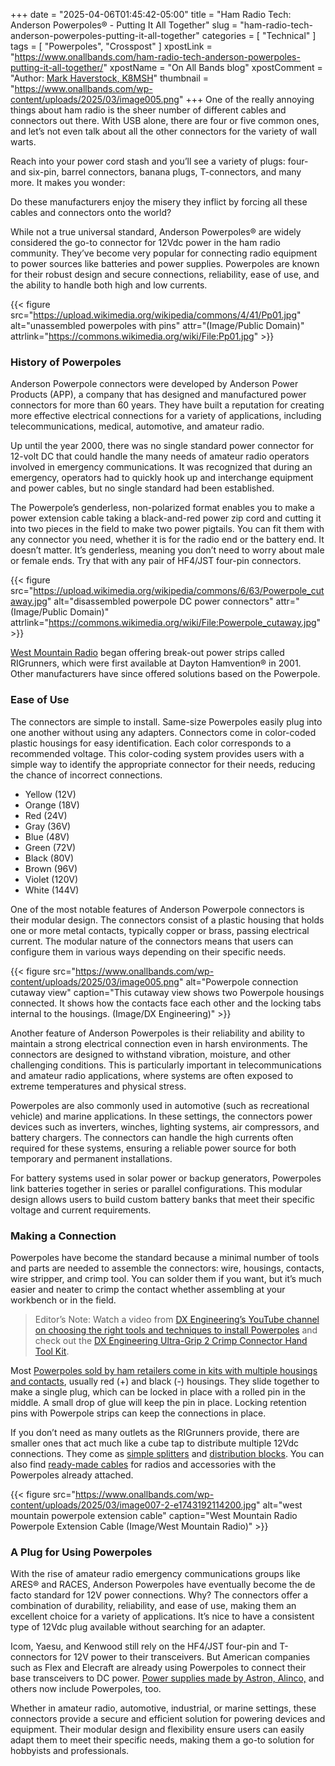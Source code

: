 +++
date = "2025-04-06T01:45:42-05:00"
title = "Ham Radio Tech: Anderson Powerpoles&reg; - Putting It All Together"
slug = "ham-radio-tech-anderson-powerpoles-putting-it-all-together"
categories = [ "Technical" ]
tags = [ "Powerpoles", "Crosspost" ]
xpostLink = "https://www.onallbands.com/ham-radio-tech-anderson-powerpoles-putting-it-all-together/"
xpostName = "On All Bands blog"
xpostComment = "Author: [Mark Haverstock, K8MSH](https://www.onallbands.com/author/mark-haverstock/)"
thumbnail = "https://www.onallbands.com/wp-content/uploads/2025/03/image005.png"
+++
One of the really annoying things about ham radio is the sheer number
of different cables and connectors out there. With USB alone, there are
four or five common ones, and let’s not even talk about all the other
connectors for the variety of wall warts.

Reach into your power cord stash and you’ll see a variety of plugs:
four- and six-pin, barrel connectors, banana plugs, T-connectors, and
many more. It makes you wonder:

Do these manufacturers enjoy the misery they inflict by forcing all
these cables and connectors onto the world?
<!--more-->

While not a true universal standard, Anderson Powerpoles® are widely
considered the go-to connector for 12Vdc power in the ham radio
community. They’ve become very popular for connecting radio equipment
to power sources like batteries and power supplies. Powerpoles are known
for their robust design and secure connections, reliability, ease of
use, and the ability to handle both high and low currents.

{{< figure src="https://upload.wikimedia.org/wikipedia/commons/4/41/Pp01.jpg" alt="unassembled powerpoles with pins" attr="(Image/Public Domain)" attrlink="https://commons.wikimedia.org/wiki/File:Pp01.jpg" >}}

### History of Powerpoles

Anderson Powerpole connectors were developed by Anderson Power Products
(APP), a company that has designed and manufactured power connectors
for more than 60 years. They have built a reputation for creating
more effective electrical connections for a variety of applications,
including telecommunications, medical, automotive, and amateur radio.

Up until the year 2000, there was no single standard power connector for
12-volt DC that could handle the many needs of amateur radio operators
involved in emergency communications. It was recognized that during an
emergency, operators had to quickly hook up and interchange equipment
and power cables, but no single standard had been established.

The Powerpole’s genderless, non-polarized format enables you to make a
power extension cable taking a black-and-red power zip cord and cutting
it into two pieces in the field to make two power pigtails. You can fit
them with any connector you need, whether it is for the radio end or
the battery end. It doesn’t matter. It’s genderless, meaning you
don’t need to worry about male or female ends. Try that with any pair
of HF4/JST four-pin connectors.

{{< figure src="https://upload.wikimedia.org/wikipedia/commons/6/63/Powerpole_cutaway.jpg" alt="disassembled powerpole DC power connectors" attr="(Image/Public Domain)" attrlink="https://commons.wikimedia.org/wiki/File:Powerpole_cutaway.jpg" >}}

[West Mountain Radio][rr] began offering break-out power strips called
RIGrunners, which were first available at Dayton Hamvention&reg; in 2001.
Other manufacturers have since offered solutions based on the Powerpole.

[rr]: https://www.dxengineering.com/search?SortBy=BestKeywordMatch&SortOrder=Ascending&keyword=rigrunner

### Ease of Use

The connectors are simple to install. Same-size Powerpoles easily
plug into one another without using any adapters. Connectors come
in color-coded plastic housings for easy identification. Each color
corresponds to a recommended voltage. This color-coding system provides
users with a simple way to identify the appropriate connector for their
needs, reducing the chance of incorrect connections.

* Yellow (12V)
* Orange (18V)
* Red (24V)
* Gray (36V)
* Blue (48V)
* Green (72V)
* Black (80V)
* Brown (96V)
* Violet (120V)
* White (144V)

One of the most notable features of Anderson Powerpole connectors is
their modular design. The connectors consist of a plastic housing that
holds one or more metal contacts, typically copper or brass, passing
electrical current. The modular nature of the connectors means that
users can configure them in various ways depending on their specific
needs.

{{< figure src="https://www.onallbands.com/wp-content/uploads/2025/03/image005.png" alt="Powerpole connection cutaway view" caption="This cutaway view shows two Powerpole housings connected. It shows how the contacts face each other and the locking tabs internal to the housings. (Image/DX Engineering)" >}}

Another feature of Anderson Powerpoles is their reliability and ability
to maintain a strong electrical connection even in harsh environments.
The connectors are designed to withstand vibration, moisture, and
other challenging conditions. This is particularly important in
telecommunications and amateur radio applications, where systems are
often exposed to extreme temperatures and physical stress.

Powerpoles are also commonly used in automotive (such as recreational
vehicle) and marine applications. In these settings, the connectors
power devices such as inverters, winches, lighting systems, air
compressors, and battery chargers. The connectors can handle the high
currents often required for these systems, ensuring a reliable power
source for both temporary and permanent installations.

For battery systems used in solar power or backup generators, Powerpoles
link batteries together in series or parallel configurations. This
modular design allows users to build custom battery banks that meet
their specific voltage and current requirements.

### Making a Connection

Powerpoles have become the standard because a minimal number of tools
and parts are needed to assemble the connectors: wire, housings,
contacts, wire stripper, and crimp tool. You can solder them if you
want, but it’s much easier and neater to crimp the contact whether
assembling at your workbench or in the field.

>Editor’s Note: Watch a video from [DX Engineering’s YouTube
>channel on choosing the right tools and techniques to install
>Powerpoles][v1] and check out the [DX Engineering Ultra-Grip 2 Crimp
>Connector Hand Tool Kit][crmp2].

[v1]: https://www.youtube.com/watch?v=StKX_fL9CPg
[crmp2]: https://www.dxengineering.com/parts/dxe-ut-kit-crmp2

Most [Powerpoles sold by ham retailers come in kits with multiple
housings and contacts][kit], usually red (+) and black (-) housings. They
slide together to make a single plug, which can be locked in place with
a rolled pin in the middle. A small drop of glue will keep the pin
in place. Locking retention pins with Powerpole strips can keep the
connections in place.

[kit]: https://www.dxengineering.com/parts/vlt-15-45gobag

If you don’t need as many outlets as the RIGrunners provide, there
are smaller ones that act much like a cube tap to distribute multiple
12Vdc connections. They come as [simple splitters][ss] and [distribution
blocks][db]. You can also find [ready-made cables][rmc] for radios and
accessories with the Powerpoles already attached.

[ss]:https://www.dxengineering.com/search/part-type/dc-power-cable-assemblies?fr=part-type&SortBy=BestKeywordMatch&SortOrder=Ascendi
[db]: https://www.dxengineering.com/search/part-type/dc-multiple-outlet-panels?fr=part-type&SortBy=BestKeywordMatch&SortOrder=Ascendi
[rmc]: https://www.dxengineering.com/search?SortBy=BestKeywordMatch&SortOrder=Ascending&keyword=powerpole%20cables

{{< figure src="https://www.onallbands.com/wp-content/uploads/2025/03/image007-2-e1743192114200.jpg" alt="west mountain powerpole extension cable" caption="West Mountain Radio Powerpole Extension Cable (Image/West Mountain Radio)" >}}

### A Plug for Using Powerpoles

With the rise of amateur radio emergency communications groups like
ARES® and RACES, Anderson Powerpoles have eventually become the de
facto standard for 12V power connections. Why? The connectors offer a
combination of durability, reliability, and ease of use, making them
an excellent choice for a variety of applications. It’s nice to have
a consistent type of 12Vdc plug available without searching for an
adapter.

Icom, Yaesu, and Kenwood still rely on the HF4/JST four-pin and
T-connectors for 12V power to their transceivers. But American companies
such as Flex and Elecraft are already using Powerpoles to connect
their base transceivers to DC power. [Power supplies made by Astron,
Alinco,][psu] and others now include Powerpoles, too.

[psu]: https://www.dxengineering.com/search/part-type/power-supplies/product-line/astron-power-supplies

Whether in amateur radio, automotive, industrial, or marine settings,
these connectors provide a secure and efficient solution for powering
devices and equipment. Their modular design and flexibility ensure users
can easily adapt them to meet their specific needs, making them a go-to
solution for hobbyists and professionals.
